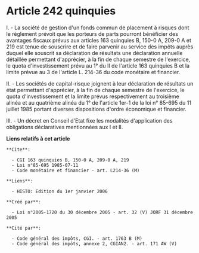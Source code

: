 # Article 242 quinquies

I. - La société de gestion d'un fonds commun de placement à risques dont le règlement prévoit que les porteurs de parts
pourront bénéficier des avantages fiscaux prévus aux articles 163 quinquies B, 150-0 A, 209-0 A et 219 est tenue de souscrire
et de faire parvenir au service des impôts auprès duquel elle souscrit sa déclaration de résultats une déclaration annuelle
détaillée permettant d'apprécier, à la fin de chaque semestre de l'exercice, le quota d'investissement prévu au 1° du II de
l'article 163 quinquies B et la limite prévue au 3 de l'article L. 214-36 du code monétaire et financier.

II. - Les sociétés de capital-risque joignent à leur déclaration de résultats un état permettant d'apprécier, à la fin de
chaque semestre de l'exercice, le quota d'investissement et la limite prévus respectivement au troisième alinéa et au
quatrième alinéa du 1° de l'article 1er-1 de la loi n° 85-695 du 11 juillet 1985 portant diverses dispositions d'ordre
économique et financier.

III. - Un décret en Conseil d'Etat fixe les modalités d'application des obligations déclaratives mentionnées aux I et II.

**Liens relatifs à cet article**

	**Cite**:

	  - CGI 163 quinquies B, 150-0 A, 209-0 A, 219
	  - Loi n°85-695 1985-07-11
	  - Code monétaire et financier - art. L214-36 (M)

	**Liens**:

	  - HISTO: Edition du 1er janvier 2006

	**Créé par**:

	  - Loi n°2005-1720 du 30 décembre 2005 - art. 32 (V) JORF 31 décembre 2005

	**Cité par**:

	  - Code général des impôts, CGI. - art. 1763 B (M)
	  - Code général des impôts, annexe 2, CGIAN2. - art. 171 AW (V)

